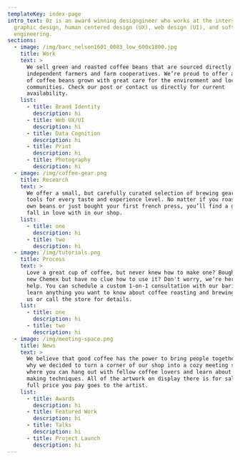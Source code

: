 ```yaml
---
templateKey: index-page
intro_text: Oz is an award winning designgineer who works at the intersection of
  graphic design, human centered design (UX), web design (UI), and software
  engineering.
sections:
  - image: /img/barc_nelson1601_0083_low_600x1800.jpg
    title: Work
    text: >
      We sell green and roasted coffee beans that are sourced directly from
      independent farmers and farm cooperatives. We’re proud to offer a variety
      of coffee beans grown with great care for the environment and local
      communities. Check our post or contact us directly for current
      availability.
    list:
      - title: Brand Identity
        description: hi
      - title: Web UX/UI
        description: hi
      - title: Data Cognition
        description: hi
      - title: Print
        description: hi
      - title: Photography
        description: hi
  - image: /img/coffee-gear.png
    title: Research
    text: >
      We offer a small, but carefully curated selection of brewing gear and
      tools for every taste and experience level. No matter if you roast your
      own beans or just bought your first french press, you’ll find a gadget to
      fall in love with in our shop.
    list:
      - title: one
        description: hi
      - title: two
        description: hi
  - image: /img/tutorials.png
    title: Process
    text: >
      Love a great cup of coffee, but never knew how to make one? Bought a fancy
      new Chemex but have no clue how to use it? Don't worry, we’re here to
      help. You can schedule a custom 1-on-1 consultation with our baristas to
      learn anything you want to know about coffee roasting and brewing. Email
      us or call the store for details.
    list:
      - title: one
        description: hi
      - title: two
        description: hi
  - image: /img/meeting-space.png
    title: News
    text: >
      We believe that good coffee has the power to bring people together. That’s
      why we decided to turn a corner of our shop into a cozy meeting space
      where you can hang out with fellow coffee lovers and learn about coffee
      making techniques. All of the artwork on display there is for sale. The
      full price you pay goes to the artist.
    list:
      - title: Awards
        description: hi
      - title: Featured Work
        description: hi
      - title: Talks
        description: hi
      - title: Project Launch
        description: hi
---
```


